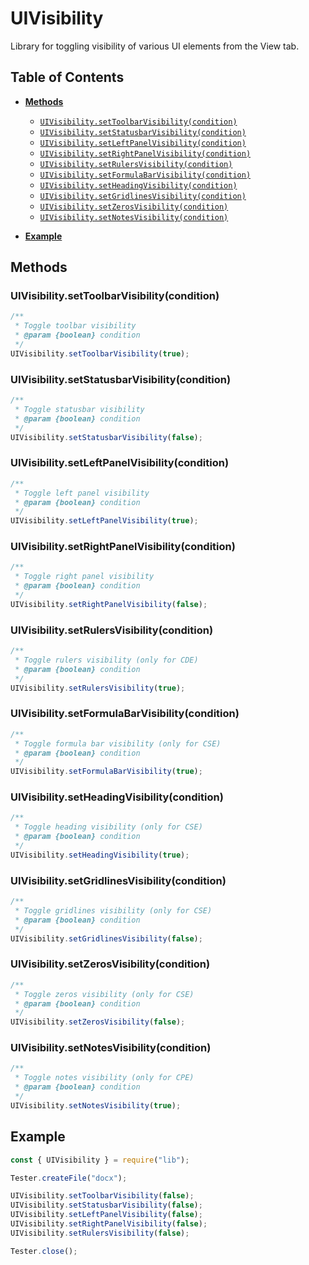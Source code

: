 # UIVisibility

Library for toggling visibility of various UI elements from the View tab.

## Table of Contents

-   [**Methods**](#methods)

    -   [`UIVisibility.setToolbarVisibility(condition)`](#uitoolbar)
    -   [`UIVisibility.setStatusbarVisibility(condition)`](#uistatusbar)
    -   [`UIVisibility.setLeftPanelVisibility(condition)`](#uileftpanel)
    -   [`UIVisibility.setRightPanelVisibility(condition)`](#uirightpanel)
    -   [`UIVisibility.setRulersVisibility(condition)`](#uirulers)
    -   [`UIVisibility.setFormulaBarVisibility(condition)`](#uiformulabar)
    -   [`UIVisibility.setHeadingVisibility(condition)`](#uiheading)
    -   [`UIVisibility.setGridlinesVisibility(condition)`](#uigridlines)
    -   [`UIVisibility.setZerosVisibility(condition)`](#uizeros)
    -   [`UIVisibility.setNotesVisibility(condition)`](#uinotes)

-   [**Example**](#example)

## Methods

### UIVisibility.setToolbarVisibility(condition)

```javascript
/**
 * Toggle toolbar visibility
 * @param {boolean} condition
 */
UIVisibility.setToolbarVisibility(true);
```

### UIVisibility.setStatusbarVisibility(condition)

```javascript
/**
 * Toggle statusbar visibility
 * @param {boolean} condition
 */
UIVisibility.setStatusbarVisibility(false);
```

### UIVisibility.setLeftPanelVisibility(condition)

```javascript
/**
 * Toggle left panel visibility
 * @param {boolean} condition
 */
UIVisibility.setLeftPanelVisibility(true);
```

### UIVisibility.setRightPanelVisibility(condition)

```javascript
/**
 * Toggle right panel visibility
 * @param {boolean} condition
 */
UIVisibility.setRightPanelVisibility(false);
```

### UIVisibility.setRulersVisibility(condition)

```javascript
/**
 * Toggle rulers visibility (only for CDE)
 * @param {boolean} condition
 */
UIVisibility.setRulersVisibility(true);
```

### UIVisibility.setFormulaBarVisibility(condition)

```javascript
/**
 * Toggle formula bar visibility (only for CSE)
 * @param {boolean} condition
 */
UIVisibility.setFormulaBarVisibility(true);
```

### UIVisibility.setHeadingVisibility(condition)

```javascript
/**
 * Toggle heading visibility (only for CSE)
 * @param {boolean} condition
 */
UIVisibility.setHeadingVisibility(true);
```

### UIVisibility.setGridlinesVisibility(condition)

```javascript
/**
 * Toggle gridlines visibility (only for CSE)
 * @param {boolean} condition
 */
UIVisibility.setGridlinesVisibility(false);
```

### UIVisibility.setZerosVisibility(condition)

```javascript
/**
 * Toggle zeros visibility (only for CSE)
 * @param {boolean} condition
 */
UIVisibility.setZerosVisibility(false);
```

### UIVisibility.setNotesVisibility(condition)

```javascript
/**
 * Toggle notes visibility (only for CPE)
 * @param {boolean} condition
 */
UIVisibility.setNotesVisibility(true);
```

## Example

```javascript
const { UIVisibility } = require("lib");

Tester.createFile("docx");

UIVisibility.setToolbarVisibility(false);
UIVisibility.setStatusbarVisibility(false);
UIVisibility.setLeftPanelVisibility(false);
UIVisibility.setRightPanelVisibility(false);
UIVisibility.setRulersVisibility(false);

Tester.close();
```
